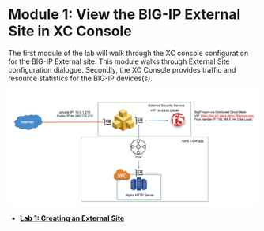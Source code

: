 Module 1: View the BIG-IP External Site in XC Console
=====================================================

The first module of the lab will walk through the XC console configuration for the BIG-IP External site.
This module walks through External Site configuration dialogue.
Secondly, the XC Console provides traffic and resource statistics for the BIG-IP devices(s).

![topology.png](../images/topology.png)

  - **[Lab 1: Creating an External Site](lab1.md)**